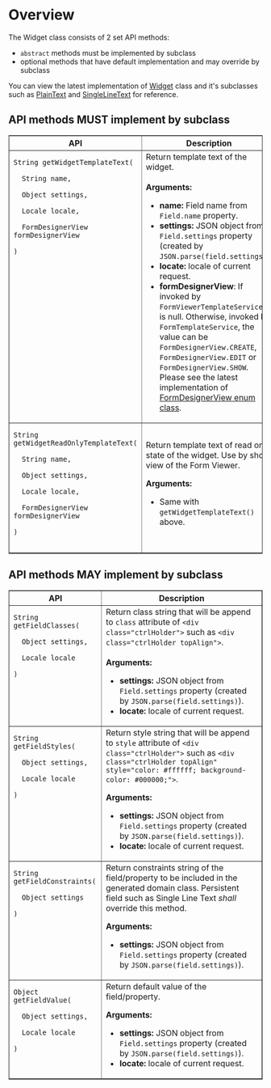 # Overview #
The Widget class consists of 2 set API methods:
  * `abstract` methods must be implemented by subclass
  * optional methods that have default implementation and may override by subclass

You can view the latest implementation of [Widget](http://code.google.com/p/grails-form-builder-plugin/source/browse/trunk/src/groovy/org/grails/formbuilder/widget/Widget.groovy) class and it's subclasses such as [PlainText](http://code.google.com/p/grails-form-builder-plugin/source/browse/trunk/src/groovy/org/grails/formbuilder/widget/PlainText.groovy) and [SingleLineText](http://code.google.com/p/grails-form-builder-plugin/source/browse/trunk/src/groovy/org/grails/formbuilder/widget/SingleLineText.groovy) for reference.

## API methods MUST implement by subclass ##
<table border='1'>
<tr>
<th>API</th><th>Description</th>
</tr>
<tr>
<td valign='top'>
<pre><code>String getWidgetTemplateText(<br>
  String name, <br>
  Object settings,<br>
  Locale locale, <br>
  FormDesignerView formDesignerView<br>
)<br>
</code></pre>
</td>
<td>
Return template text of the widget.<br>
<br>
<b>Arguments:</b>
<ul><li><b>name:</b> Field name from <code>Field.name</code> property.<br>
</li><li><b>settings:</b> JSON object from <code>Field.settings</code> property (created by <code>JSON.parse(field.settings)</code>).<br>
</li><li><b>locate:</b> locale of current request.<br>
</li><li><b>formDesignerView</b>: If invoked by <code>FormViewerTemplateService</code>, it is null. Otherwise, invoked by <code>FormTemplateService</code>, the value can be <code>FormDesignerView.CREATE</code>, <code>FormDesignerView.EDIT</code> or <code>FormDesignerView.SHOW</code>. Please see the latest implementation of <a href='http://code.google.com/p/grails-form-builder-plugin/source/browse/trunk/src/groovy/org/grails/formbuilder/FormDesignerView.groovy'>FormDesignerView enum class</a>.<br>
</td>
</tr>
<tr>
<td valign='top'>
<pre><code>String getWidgetReadOnlyTemplateText(<br>
  String name, <br>
  Object settings,<br>
  Locale locale, <br>
  FormDesignerView formDesignerView<br>
)<br>
</code></pre>
</td>
<td>
Return template text of read only state of the widget. Use by show view of the Form Viewer.</li></ul>

<b>Arguments:</b>
<ul><li>Same with <code>getWidgetTemplateText()</code> above.<br>
</td>
</tr>
</table></li></ul>

## API methods MAY implement by subclass ##
<table border='1'>
<tr>
<th>API</th><th>Description</th>
</tr>
<tr>
<td valign='top'>
<pre><code>String getFieldClasses(<br>
  Object settings, <br>
  Locale locale<br>
)<br>
</code></pre>
</td>
<td>
Return class string that will be append to <code>class</code> attribute of <code>&lt;div class="ctrlHolder"&gt;</code> such as <code>&lt;div class="ctrlHolder topAlign"&gt;</code>.<br>
<br>
<b>Arguments:</b>
<ul><li><b>settings:</b> JSON object from <code>Field.settings</code> property (created by <code>JSON.parse(field.settings)</code>).<br>
</li><li><b>locate:</b> locale of current request.<br>
</td>
</tr>
<tr>
<td valign='top'>
<pre><code>String getFieldStyles(<br>
  Object settings, <br>
  Locale locale<br>
)<br>
</code></pre>
</td>
<td>
Return style string that will be append to <code>style</code> attribute of <code>&lt;div class="ctrlHolder"&gt;</code> such as <code>&lt;div class="ctrlHolder topAlign" style="color: #ffffff; background-color: #000000;"&gt;</code>.</li></ul>

<b>Arguments:</b>
<ul><li><b>settings:</b> JSON object from <code>Field.settings</code> property (created by <code>JSON.parse(field.settings)</code>).<br>
</li><li><b>locate:</b> locale of current request.<br>
</td>
</tr>
<tr>
<td valign='top'>
<pre><code>String getFieldConstraints(<br>
  Object settings<br>
)<br>
</code></pre>
</td>
<td>
Return constraints string of the field/property to be included in the generated domain class. Persistent field such as Single Line Text <i>shall</i> override this method.</li></ul>

<b>Arguments:</b>
<ul><li><b>settings:</b> JSON object from <code>Field.settings</code> property (created by <code>JSON.parse(field.settings)</code>).<br>
</td>
</tr>
<tr>
<td valign='top'>
<pre><code>Object getFieldValue(<br>
  Object settings, <br>
  Locale locale<br>
)<br>
</code></pre>
</td>
<td>
Return default value of the field/property.</li></ul>

<b>Arguments:</b>
<ul><li><b>settings:</b> JSON object from <code>Field.settings</code> property (created by <code>JSON.parse(field.settings)</code>).<br>
</li><li><b>locate:</b> locale of current request.<br>
</td>
</tr>
</table>